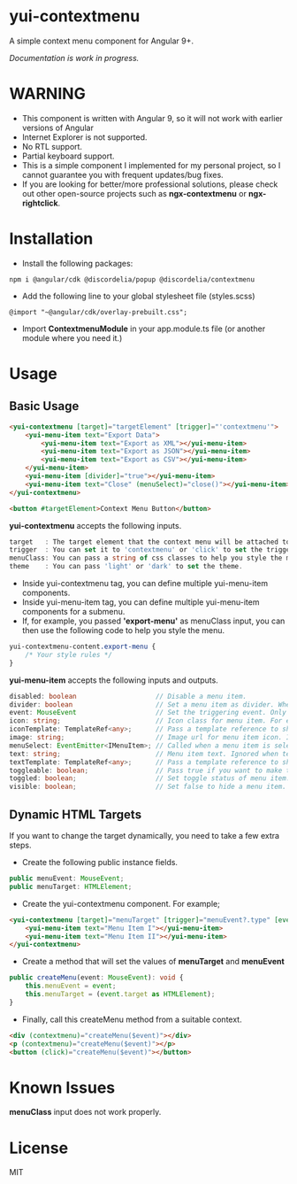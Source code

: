 # yui-contextmenu

A simple context menu component for Angular 9+.

_Documentation is work in progress._

# WARNING

* This component is written with Angular 9, so it will not work with earlier versions of Angular
* Internet Explorer is not supported.
* No RTL support.
* Partial keyboard support.
* This is a simple component I implemented for my personal project, so I cannot guarantee you with frequent updates/bug fixes.
* If you are looking for better/more professional solutions, please check out other open-source projects such as **ngx-contextmenu** or **ngx-rightclick**.

# Installation

* Install the following packages:
    
```
npm i @angular/cdk @discordelia/popup @discordelia/contextmenu
```

* Add the following line to your global stylesheet file (styles.scss)
    
```
@import "~@angular/cdk/overlay-prebuilt.css";
```

* Import **ContextmenuModule** in your app.module.ts file (or another module where you need it.)

# Usage

## Basic Usage

```html
<yui-contextmenu [target]="targetElement" [trigger]="'contextmenu'">
    <yui-menu-item text="Export Data">
        <yui-menu-item text="Export as XML"></yui-menu-item>
        <yui-menu-item text="Export as JSON"></yui-menu-item>
        <yui-menu-item text="Export as CSV"></yui-menu-item>
    </yui-menu-item>
    <yui-menu-item [divider]="true"></yui-menu-item>
    <yui-menu-item text="Close" (menuSelect)="close()"></yui-menu-item>
</yui-contextmenu>

<button #targetElement>Context Menu Button</button>
```

**yui-contextmenu** accepts the following inputs.

```typescript
target   : The target element that the context menu will be attached to.
trigger  : You can set it to 'contextmenu' or 'click' to set the trigger event. Default is set to 'contextmenu'.
menuClass: You can pass a string of css classes to help you style the menu.
theme    : You can pass 'light' or 'dark' to set the theme.
```

* Inside yui-contextmenu tag, you can define multiple yui-menu-item components.
* Inside yui-menu-item tag, you can define multiple yui-menu-item components for a submenu.
* If, for example, you passed **'export-menu'** as menuClass input, you can then use the following code to help you style the menu.

```scss
yui-contextmenu-content.export-menu {
    /* Your style rules */
}
```

**yui-menu-item** accepts the following inputs and outputs.

```typescript
disabled: boolean                    // Disable a menu item.
divider: boolean                     // Set a menu item as divider. When set to true, all other options are ignored.
event: MouseEvent                    // Set the triggering event. Only used when the target changes dynamically.
icon: string;                        // Icon class for menu item. For example, you can pass a font icon class such as 'fa fa-plus'. Ignored when iconTemplate option is set.
iconTemplate: TemplateRef<any>;      // Pass a template reference to show as menu item icon.
image: string;                       // Image url for menu item icon. Ignored when iconTemplate option is set.
menuSelect: EventEmitter<IMenuItem>; // Called when a menu item is selected. 
text: string;                        // Menu item text. Ignored when textTemplate option is set.
textTemplate: TemplateRef<any>;      // Pass a template reference to show as menu item text.
toggleable: boolean;                 // Pass true if you want to make the menu item toggleable.
toggled: boolean;                    // Set toggle status of menu item. This is a two-way binding. [(toggled)]
visible: boolean;                    // Set false to hide a menu item.
```

## Dynamic HTML Targets

If you want to change the target dynamically, you need to take a few extra steps.

* Create the following public instance fields.
```typescript
public menuEvent: MouseEvent;
public menuTarget: HTMLElement;
```

* Create the yui-contextmenu component. For example;
```html
<yui-contextmenu [target]="menuTarget" [trigger]="menuEvent?.type" [event]="menuEvent">
    <yui-menu-item text="Menu Item I"></yui-menu-item>
    <yui-menu-item text="Menu Item II"></yui-menu-item>
</yui-contextmenu>
```

* Create a method that will set the values of **menuTarget** and **menuEvent**

```typescript
public createMenu(event: MouseEvent): void {
    this.menuEvent = event;
    this.menuTarget = (event.target as HTMLElement);
}
```
* Finally, call this createMenu method from a suitable context.

```html
<div (contextmenu)="createMenu($event)"></div>
<p (contextmenu)="createMenu($event)"></p>
<button (click)="createMenu($event)"></button>
```

# Known Issues
**menuClass** input does not work properly.

# License

MIT
